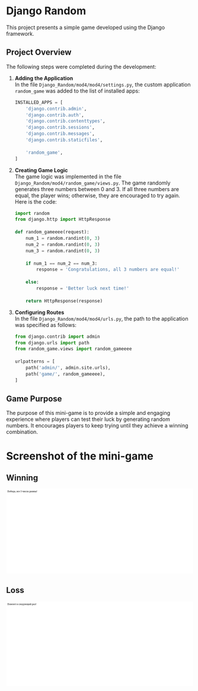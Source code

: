 # Django Random

This project presents a simple game developed using the Django framework.

## Project Overview

The following steps were completed during the development:

1. **Adding the Application**  
   In the file `Django_Random/mod4/mod4/settings.py`, the custom application `random_game` was added to the list of installed apps:

   ```python
   INSTALLED_APPS = [
       'django.contrib.admin',
       'django.contrib.auth',
       'django.contrib.contenttypes',
       'django.contrib.sessions',
       'django.contrib.messages',
       'django.contrib.staticfiles',
       
       'random_game',
   ]
   ```

2. **Creating Game Logic**  
   The game logic was implemented in the file `Django_Random/mod4/random_game/views.py`. The game randomly generates three numbers between 0 and 3. If all three numbers are equal, the player wins; otherwise, they are encouraged to try again. Here is the code:

   ```python
   import random
   from django.http import HttpResponse

   def random_gameeee(request):
       num_1 = random.randint(0, 3)
       num_2 = random.randint(0, 3)
       num_3 = random.randint(0, 3)

       if num_1 == num_2 == num_3:
           response = 'Congratulations, all 3 numbers are equal!'

       else:
           response = 'Better luck next time!'

       return HttpResponse(response)
   ```

3. **Configuring Routes**  
   In the file `Django_Random/mod4/mod4/urls.py`, the path to the application was specified as follows:

   ```python
   from django.contrib import admin
   from django.urls import path
   from random_game.views import random_gameeee 

   urlpatterns = [
       path('admin/', admin.site.urls),
       path('game/', random_gameeee),
   ]
   ```

## Game Purpose

The purpose of this mini-game is to provide a simple and engaging experience where players can test their luck by generating random numbers. It encourages players to keep trying until they achieve a winning combination.

# Screenshot of the mini-game
## Winning
![photo](photo/screen_2.png)

## Loss
![photo](photo/screen_1.png)